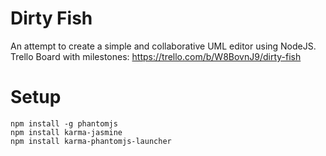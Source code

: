 Dirty Fish
==========

An attempt to create a simple and collaborative UML editor using NodeJS.
Trello Board with milestones: https://trello.com/b/W8BovnJ9/dirty-fish 

Setup
=====

```npm install -g karma-cli
npm install -g phantomjs
npm install karma-jasmine
npm install karma-phantomjs-launcher 
```